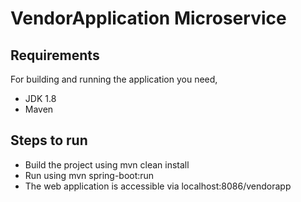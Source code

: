 # VendorApplication Microservice 

## Requirements
For building and running the application you need,
  * JDK 1.8
  * Maven
## Steps to run
* Build the project using mvn clean install
* Run using mvn spring-boot:run
* The web application is accessible via localhost:8086/vendorapp
